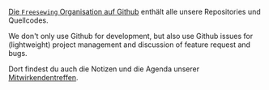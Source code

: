 ---
---

[Die `Freesewing` Organisation auf Github](https://github.com/freesewing/) enthält alle unsere Repositories und Quellcodes.

We don't only use Github for development, but also use Github issues for (lightweight) project management and discussion of feature request and bugs.

Dort findest du auch die Notizen und die Agenda unserer [Mitwirkendentreffen](/community/calls/).
